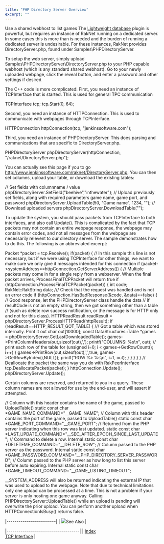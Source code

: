 ```yaml
---
title: "PHP Directory Server Overview"
excerpt: ""
---
```

<span class="RakNetBlueHeader">Use a shared webhost to list games</span>
 The [Lightweight database](lightweightdatabase.html) plugin is powerful, but requires an instance of RakNet running on a dedicated server. In some cases this is more than is needed and the burden of running a dedicated server is undesirable. For these instances, RakNet provides DirectoryServer.php, found under Samples\\PHPDirectoryServer.

To setup the web server, simply upload Samples\\PHPDirectoryServer\\DirectoryServer.php to your PHP capable webhost (which is any standard shared webhost). Go to your newly uploaded webpage, click the reveal button, and enter a password and other settings if desired.

The C++ code is more complicated. First, you need an instance of TCPInterface that is started. This is used for general TPC communication

TCPInterface tcp;
 tcp.Start(0, 64);

Second, you need an instance of HTTPConnection. This is used to communicate with webpages through TCPInterface.

HTTPConnection httpConnection(tcp, "jenkinssoftware.com");

Third, you need an instance of PHPDirectoryServer. This does parsing and communications that are specific to DirectoryServer.php.

PHPDirectoryServer phpDirectoryServer(httpConnection, "/raknet/DirectoryServer.php");

You can actually see this page if you to go <http://www.jenkinssoftware.com/raknet/DirectoryServer.php>.
 You can then set columns, upload your table, or download the existing tables:

// Set fields with columnname / value
 phpDirectoryServer.SetField("beehive","inthewater");
 // Upload previously set fields, along with required parameters game name, game port, and password
 phpDirectoryServer.UploadTable(50, "Game name", 1234, "");
 // Download uploaded servers
 phpDirectoryServer.DownloadTable("");

To update the system, you should pass packets from TCPInterface to both interfaces, and also call Update(). This is complicated by the fact that TCP packets may not contain an entire webpage response, the webpage may contain error codes, and not all messages from the webpage are necessarily relevent to our directory server. The sample demonstrates how to do this. The following is an abbreviated excerpt:

Packet \*packet = tcp.Receive();
 if(packet)
 {
 // In this sample this line is not necessary, but if we were using TCPInterface for other things, we want to make sure we only give it messages intended for this connection
 if (packet-\>systemAddress==httpConnection.GetServerAddress())
 {
 // Multiple packets may come in for a single reply from a webserver. When the final packet arrives, ProcessFinalTCPPacket will return true
 if (httpConnection.ProcessFinalTCPPacket(packet))
 {
 int code;
 RakNet::RakString data;
 /// Check that the request was handled and is not an error code
 if (httpConnection.HasBadResponse(&code, &data)==false)
 {
 // Good response, let the PHPDirectoryServer class handle the data
 // If resultCode is not an empty string, then we got something other than a table
 // (such as delete row success notification, or the message is for HTTP only and not for this class).
 HTTPReadResult readResult = phpDirectoryServer.ProcessHTTPRead(httpResult);
 if (readResult==HTTP\_RESULT\_GOT\_TABLE)
 {
 /// Got a table which was stored internally. Print it out
 char out[10000];
 const DataStructures::Table \*games = phpDirectoryServer.GetLastDownloadedTable();
 games-\>PrintColumnHeaders(out,sizeof(out),',');
 printf("COLUMNS: %s\\n", out);
 // print each row of the table
 for (unsigned i=0; i \< games-\>GetRowCount(); i++)
 {
 games-\>PrintRow(out,sizeof(out),',',true, games-\>GetRowByIndex(i,NULL));
 printf("ROW %i: %s\\n", i+1, out);
 }
 }
 }
 }
 }
 // Deallocate the packet the same way you do with RakPeerInterface
 tcp.DeallocatePacket(packet);
 }
 httpConnection.Update();
 phpDirectoryServer.Update();

 Certain columns are reserved, and returned to you in a query. These column names are not allowed for use by the end-user, and will assert if attempted.

// Column with this header contains the name of the game, passed to UploadTable()
 static const char \*GAME\_NAME\_COMMAND="\_\_GAME\_NAME";
 // Column with this header contains the port of the game, passed to UploadTable()
 static const char \*GAME\_PORT\_COMMAND="\_\_GAME\_PORT";
 // Returned from the PHP server indicating when this row was last updated.
 static const char \*LAST\_UPDATE\_COMMAND="\_\_SEC\_AFTER\_EPOCH\_SINCE\_LAST\_UPDATE";
 // Command to delete a row. Internal
 static const char \*DELETEME\_COMMAND="\_\_DELETE\_ROW";
 // Column passed to the PHP server as the password. Internal
 static const char \*GAME\_PASSWORD\_COMMAND="\_\_PHP\_DIRECTORY\_SERVER\_PASSWORD";
 // Column passed to the PHP server as how long to list this server before auto expiring. Internal
 static const char \*GAME\_TIMEOUT\_COMMAND="\_\_GAME\_LISTING\_TIMEOUT";

 \_\_SYSTEM\_ADDRESS will also be returned indicating the external IP that was used to upload to the webpage.
 Note that due to technical limitations only one upload can be processed at a time. This is not a problem if your server is only hosting one game anyway. Calling PHPDirectoryServer::UploadTable() while an upload is pending will overwrite the prior upload. You can perform another upload when HTTPConnectionIsBusy() returns false.

|-------------------------|
| ![](spacer.gif)See Also |

|-------------------------------------|
| [Index](index.html)                 
  [TCP Interface](tcpinterface.html)  |